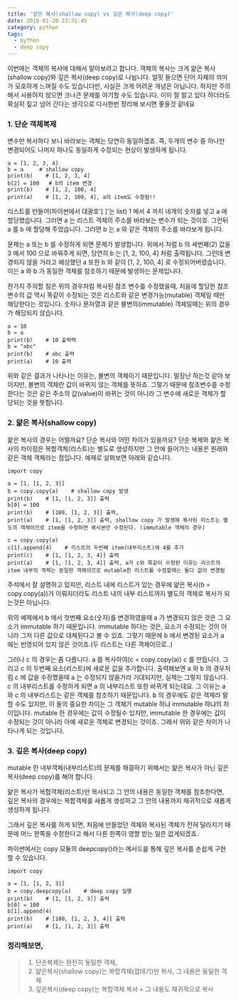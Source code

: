 ```yaml
---
title: '얕은 복사(shallow copy) vs 깊은 복사(deep copy)'
date: 2016-01-20 23:31:45
category: python
tags:
  - python
  - deep copy
---
```


이번에는 객체의 복사에 대해서 알아보려고 합니다. 객체의 복사는 크게 얉은 복사(shallow copy)와 깊은 복사(deep copy)로 나뉩니다. 얼핏 들으면 단어 자체의 의미가 모호하게 느껴질 수도 있습니다만, 사실은 크게 어려운 개념은 아닙니다. 하지만 주의해서 사용하지 않으면 크나큰 문제를 야기할 수도 있습니다. 이미 잘 알고 있다 하더라도 확실히 짚고 넘어 간다는 생각으로 다시한번 정리해 보시면 좋을것 같네요

### 1. 단순 객체복제

변수만 복사하다 보니 바라보는 객체는 당연히 동일하겠죠.
즉, 두개의 변수 중 하나만 변경되어도 나머지 하나도 동일하게 수정되는 현상이 발생하게 됩니다.

```
a = [1, 2, 3, 4]
b = a     # shallow copy
print(b)    # [1, 2, 3, 4]
b[2] = 100   # b의 item 변경
print(b)    # [1, 2, 100, 4]
print(a)    # [1, 2, 100, 4], a의 item도 수정됨!!
```

리스트를 만들어(파이썬에서 대괄호'[ ]'는 list) 1 에서 4 까지 네개의 숫자를 넣고 a 에 할당했습니다.
그러면 a 는 리스트 객체의 주소를 바라보는 변수가 되는 것이죠.
그런뒤 a 를 b 에 할당해 주었습니다. 그러면 b 는 a 와 같은 객체의 주소를 바라보게 됩니다.

문제는 a 또는 b 를 수정하게 되면 문제가 발생합니다.
위에서 처럼 b 의 세번째(2) 값을 3 에서 100 으로 바꿔주게 되면, 당연히 b 는 [1, 2, 100, 4] 처럼 출력됩니다.
그런데 변경되지 않을 거라고 예상했던 a 또한 b 와 같이 [1, 2, 100, 4] 로 수정되어버렸습니다.
이는 a 와 b 가 동일한 객체를 참조하기 때문에 발생하는 문제입니다.

한가지 주의할 점은 위의 경우처럼 복사된 참조 변수를 수정했을때,
처음에 할당한 참조 변수의 값 역시 똑같이 수정되는 것은 리스트와 같은 변경가능(mutable) 객체일 때만 해당한다는 것입니다.
숫자나 문자열과 같은 불변의(immutable) 객체일때는 위의 경우가 해당되지 않습니다.

```
a = 10
b = a
print(b)    # 10 출력력
b = "abc"
print(b)    # abc 출력
print(a)    # 10 출력
```

위와 같은 결과가 나타나는 이유는, 불변의 객체이기 때문입니다.
말장난 하는것 같아 보이지만, 불변의 객체란 값이 바뀌지 않는 객체를 뜻하죠.
그렇기 때문에 참조변수를 수정한다는 것은 같은 주소의 값(value)이 바뀌는 것이 아니라 그 변수에 새로운 객체가 할당되는 것을 뜻합니다.

### 2. 얉은 복사(shallow copy)

얉은 복사의 경우는 어떨까요? 단순 복사와 어떤 차이가 있을까요?
단순 복제와 얉은 복사의 차이점은 복합객체(리스트)는 별도로 생성하지만 그 안에 들어가는 내용은 원래와 같은 객체 객체라는 점입니다.
예제로 살펴보면 아래와 같습니다.

```
import copy

a = [1, [1, 2, 3]]
b = copy.copy(a)    # shallow copy 발생
print(b)    # [1, [1, 2, 3]] 출력
b[0] = 100
print(b)    # [100, [1, 2, 3]] 출력,
print(a)    # [1, [1, 2, 3]] 출력, shallow copy 가 발생해 복사된 리스트는 별도의 객체이므로 item을 수정하면 복사본만 수정된다. (immutable 객체의 경우)

c = copy.copy(a)
c[1].append(4)    # 리스트의 두번째 item(내부리스트)에 4를 추가
print(c)    # [1, [1, 2, 3, 4]] 출력
print(a)    # [1, [1, 2, 3, 4]] 출력, a가 c와 똑같이 수정된 이유는 리스트의 item 내부의 객체는 동일한 객체이므로 mutable한 리스트를 수정할때는 둘다 값이 변경됨
```

주석에서 잘 설명하고 있지만, 리스트 내에 리스트가 있는 경우에 얉은 복사(b = copy.copy(a))가 이뤄지더라도 리스트 내의 내부 리스트까지 별도의 객체로 복사가 되는것은 아닙니다.

위의 예제에서 b 에서 첫번째 요소(숫자)를 변경하였을때 a 가 변경되지 않은 것은 그 요소가 immutable 하기 때문입니다.
immutable 하다는 것은, 요소가 수정되는 것이 아니라 그저 다른 값으로 대체된다고 볼 수 있죠.
그렇기 때문에 b 에서 변경된 요소가 a 에는 반영되어 있지 않은 것이죠.(두 리스트는 다른 객체이므로..)

그러나 c 의 경우는 좀 다릅니다.
a 를 복사하여(c = copy.copy(a)) c 를 만듭니다.
그리고 c 의 두번째 요소(리스트)에 새로운 값을 추가합니다.
출력해보면 a 와 b 의 경우처럼 c 에 값을 수정했을때 a 는 수정되지 않을거라 기대되지만, 실제는 그렇지 않습니다.
c 의 내부리스트를 수정하게 되면 a 의 내부리스트 또한 바뀌게 되는데요.
그 이유는 a 와 c 의 내부리스트는 같은 객체를 참조하기 때문입니다.
b 의 경우에도 같은 객체라 말할 수도 있지만, 이 둘의 중요한 차이는 그 객체가 mutable 하냐 immutable 하냐의 차이입니다.
mutable 한 경우에는 값이 수정될수 있지만, immutable 한 경우에는 값이 수정되는 것이 아니라 아예 새로운 객체로 변경되는 것이죠.
그래서 위와 같은 차이가 나타나게 되는 것입니다.

### 3. 깊은 복사(deep copy)

mutable 한 내부객체(내부리스트)의 문제를 해결하기 위해서는 얉은 복사가 아닌 깊은 복사(deep copy)를 해야 합니다.

얉은 복사가 복합객체(리스트)만 복사되고 그 안의 내용은 동일한 객체를 참조한다면,
깊은 복사의 경우에는 복합객체를 새롭게 생성하고 그 안의 내용까지 재귀적으로 새롭게 생성하게 됩니다.

그래서 깊은 복사를 하게 되면, 처음에 만들었던 객체와 복사된 객체가 전혀 달라지기 때문에 어느 한쪽을 수정한다고 해서 다른 한쪽이 영향 받는 일은 없게되겠죠.

파이썬에서는 copy 모듈의 deepcopy()라는 메서드를 통해 깊은 복사를 손쉽게 구현할 수 있습니다.

```
import copy

a = [1, [1, 2, 3]]
b = copy.deepcopy(a)    # deep copy 실행
print(b)    # [1, [1, 2, 3]] 출력
b[0] = 100
b[1].append(4)
print(b)    # [100, [1, 2, 3, 4]] 출력
print(a)    # [1, [1, 2, 3]] 출력
```

### 정리해보면,

> 1. 단순복제는 완전히 동일한 객체,
> 2. 얉은복사(shallow copy)는 복합객체(껍데기)만 복사, 그 내용은 동일한 객체
> 3. 깊은복사(deep copy)는 복합객체 복사 + 그 내용도 재귀적으로 복사
